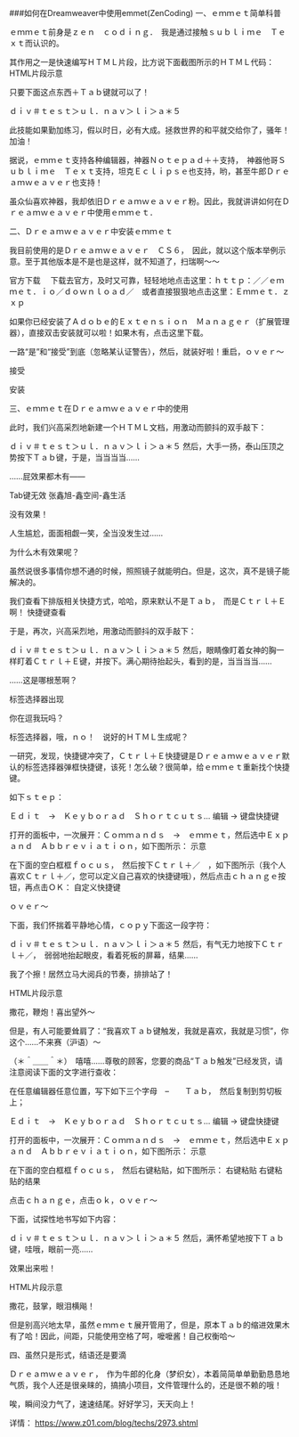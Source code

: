 ###如何在Dreamweaver中使用emmet(ZenCoding)
一、ｅｍｍｅｔ简单科普

ｅｍｍｅｔ前身是ｚｅｎ　ｃｏｄｉｎｇ．　我是通过接触ｓｕｂｌｉｍｅ　Ｔｅｘｔ而认识的。

其作用之一是快速编写ＨＴＭＬ片段，比方说下面截图所示的ＨＴＭＬ代码：
HTML片段示意

只要下面这点东西＋Ｔａｂ键就可以了！


ｄｉｖ＃ｔｅｓｔ＞ｕｌ．ｎａｖ＞ｌｉ＞ａ＊５



 

此技能如果勤加练习，假以时日，必有大成。拯救世界的和平就交给你了，骚年！
加油！

据说，ｅｍｍｅｔ支持各种编辑器，神器Ｎｏｔｅｐａｄ＋＋支持，　神器他哥Ｓｕｂｌｉｍｅ　Ｔｅｘｔ支持，坦克Ｅｃｌｉｐｓｅ也支持，哟，甚至牛郎Ｄｒｅａｍｗｅａｖｅｒ也支持！

虽众仙喜欢神器，我却依旧Ｄｒｅａｍｗｅａｖｅｒ粉。因此，我就讲讲如何在Ｄｒｅａｍｗｅａｖｅｒ中使用ｅｍｍｅｔ．

二、Ｄｒｅａｍｗｅａｖｅｒ中安装ｅｍｍｅｔ

我目前使用的是Ｄｒｅａｍｗｅａｖｅｒ　ＣＳ６，　因此，就以这个版本举例示意。至于其他版本是不是也是这样，就不知道了，扫瑞啊～～

官方下载
　下载去官方，及时又可靠，轻轻地地点击这里：ｈｔｔｐ：／／ｅｍｍｅｔ．ｉｏ／ｄｏｗｎｌｏａｄ／　或者直接狠狠地点击这里：Ｅｍｍｅｔ．ｚｘｐ

如果你已经安装了Ａｄｏｂｅ的Ｅｘｔｅｎｓｉｏｎ　Ｍａｎａｇｅｒ（扩展管理器），直接双击安装就可以啦！如果木有，点击这里下载。

一路“是”和“接受”到底（忽略某认证警告），然后，就装好啦！重启，ｏｖｅｒ～

接受

安装

三、ｅｍｍｅｔ在Ｄｒｅａｍｗｅａｖｅｒ中的使用

此时，我们兴高采烈地新建一个ＨＴＭＬ文档，用激动而颤抖的双手敲下：

ｄｉｖ＃ｔｅｓｔ＞ｕｌ．ｎａｖ＞ｌｉ＞ａ＊５
然后，大手一扬，泰山压顶之势按下Ｔａｂ键，于是，当当当当……

……屁效果都木有——

Tab键无效 张鑫旭-鑫空间-鑫生活

没有效果！

人生尴尬，面面相觑一笑，全当没发生过……

为什么木有效果呢？

虽然说很多事情你想不通的时候，照照镜子就能明白。但是，这次，真不是镜子能解决的。

我们查看下排版相关快捷方式，哈哈，原来默认不是Ｔａｂ，　而是Ｃｔｒｌ＋Ｅ啊！
快捷键查看

于是，再次，兴高采烈地，用激动而颤抖的双手敲下：

ｄｉｖ＃ｔｅｓｔ＞ｕｌ．ｎａｖ＞ｌｉ＞ａ＊５
然后，眼睛像盯着女神的胸一样盯着Ｃｔｒｌ＋Ｅ键，并按下。满心期待抬起头，看到的是，当当当当……

……这是哪根葱啊？

标签选择器出现

你在逗我玩吗？

标签选择器，哦，ｎｏ！　说好的ＨＴＭＬ生成呢？

一研究，发现，快捷键冲突了，Ｃｔｒｌ＋Ｅ快捷键是Ｄｒｅａｍｗｅａｖｅｒ默认的标签选择器弹框快捷键，该死！怎么破？很简单，给ｅｍｍｅｔ重新找个快捷键。

如下ｓｔｅｐ：

Ｅｄｉｔ　→　Ｋｅｙｂｏｒａｄ　Ｓｈｏｒｔｃｕｔｓ…
编辑 → 键盘快捷键

打开的面板中，一次展开：Ｃｏｍｍａｎｄｓ　→　ｅｍｍｅｔ，然后选中Ｅｘｐａｎｄ　Ａｂｂｒｅｖｉａｔｉｏｎ，如下图所示：
示意

在下面的空白框框ｆｏｃｕｓ，　然后按下Ｃｔｒｌ＋／　，如下图所示（我个人喜欢Ｃｔｒｌ＋／，您可以定义自己喜欢的快捷键哦），然后点击ｃｈａｎｇｅ按钮，再点击ＯＫ：
自定义快捷键

ｏｖｅｒ～

下面，我们怀揣着平静地心情，ｃｏｐｙ下面这一段字符：

ｄｉｖ＃ｔｅｓｔ＞ｕｌ．ｎａｖ＞ｌｉ＞ａ＊５
然后，有气无力地按下Ｃｔｒｌ＋／，　弱弱地抬起眼皮，看着死板的屏幕，结果……

我了个擦！居然立马大阅兵的节奏，排排站了！

HTML片段示意

撒花，鞭炮！喜出望外～

但是，有人可能要耸肩了：“我喜欢Ｔａｂ键触发，我就是喜欢，我就是习惯”，你这个……不来赛（沪语）～

（＊＾＿＿＾＊）　嘻嘻……尊敬的顾客，您要的商品“Ｔａｂ触发”已经发货，请注意阅读下面的文字进行查收：

在任意编辑器任意位置，写下如下三个字母　–　　Ｔａｂ，　然后复制到剪切板上；

Ｅｄｉｔ　→　Ｋｅｙｂｏｒａｄ　Ｓｈｏｒｔｃｕｔｓ…
编辑 → 键盘快捷键

打开的面板中，一次展开：Ｃｏｍｍａｎｄｓ　→　ｅｍｍｅｔ，然后选中Ｅｘｐａｎｄ　Ａｂｂｒｅｖｉａｔｉｏｎ，如下图所示：
示意

在下面的空白框框ｆｏｃｕｓ，　然后右键粘贴，如下图所示：
右键粘贴
右键粘贴的结果

点击ｃｈａｎｇｅ，点击ｏｋ，ｏｖｅｒ～

下面，试探性地书写如下内容：

ｄｉｖ＃ｔｅｓｔ＞ｕｌ．ｎａｖ＞ｌｉ＞ａ＊５
然后，满怀希望地按下Ｔａｂ键，哇哦，眼前一亮……

效果出来啦！

HTML片段示意

撒花，鼓掌，眼泪横飚！

但是别高兴地太早，虽然ｅｍｍｅｔ展开管用了，但是，原本Ｔａｂ的缩进效果木有了哈！因此，间距，只能使用空格了呵，嚒嚒酱！自己权衡哈～

四、虽然只是形式，结语还是要滴

Ｄｒｅａｍｗｅａｖｅｒ，　作为牛郎的化身（梦织女），本着简简单单勤勤恳恳地气质，我个人还是很亲睐的，搞搞小项目，文件管理什么的，还是很不赖的哦！

唉，瞬间没力气了，速速结尾。好好学习，天天向上！


详情：
https://www.z01.com/blog/techs/2973.shtml
